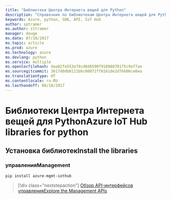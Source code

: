 ```yaml
---
title: "Библиотеки Центра Интернета вещей для Python"
description: "Справочник по библиотекам Центра Интернета вещей для Python"
keywords: Azure, python, SDK, API, IoT Hub
author: sptramer
ms.author: sttramer
manager: douge
ms.date: 07/10/2017
ms.topic: article
ms.prod: azure
ms.technology: azure
ms.devlang: python
ms.service: multiple
ms.openlocfilehash: daa82fe553e79cd8d6590f91898078175c9ef7ae
ms.sourcegitcommit: 3617d0db0111bbc00072ff8161de2d76606ce0ea
ms.translationtype: HT
ms.contentlocale: ru-RU
ms.lasthandoff: 08/18/2017
---
```

# <a name="azure-iot-hub-libraries-for-python"></a><span data-ttu-id="63a58-104">Библиотеки Центра Интернета вещей для Python</span><span class="sxs-lookup"><span data-stu-id="63a58-104">Azure IoT Hub libraries for python</span></span>

## <a name="install-the-libraries"></a><span data-ttu-id="63a58-105">Установка библиотек</span><span class="sxs-lookup"><span data-stu-id="63a58-105">Install the libraries</span></span>


### <a name="management"></a><span data-ttu-id="63a58-106">управления</span><span class="sxs-lookup"><span data-stu-id="63a58-106">Management</span></span>

```bash
pip install azure-mgmt-iothub
```
> [!div class="nextstepaction"]
> [<span data-ttu-id="63a58-107">Обзор API-интерфейсов управления</span><span class="sxs-lookup"><span data-stu-id="63a58-107">Explore the Management APIs</span></span>](/python/api/overview/azure/iot/managementlibrary)